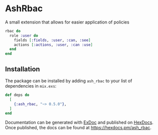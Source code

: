 # AshRbac

A small extension that allows for easier application of policies

```elixir
rbac do
  role :user do
    fields [:fields, :user, :can, :see]
    actions [:actions, :user, :can :use]
  end
end
```

## Installation

The package can be installed by adding `ash_rbac` to your list of dependencies in `mix.exs`:

```elixir
def deps do
  [
    {:ash_rbac, "~> 0.5.0"},
  ]
end
```

Documentation can be generated with [ExDoc](https://github.com/elixir-lang/ex_doc)
and published on [HexDocs](https://hexdocs.pm). Once published, the docs can
be found at <https://hexdocs.pm/ash_rbac>.
